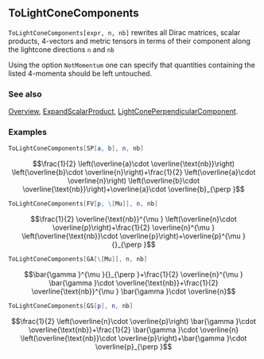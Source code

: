 ```mathematica
 
```

## ToLightConeComponents

`ToLightConeComponents[expr, n, nb]` rewrites all Dirac matrices, scalar products, 4-vectors and metric tensors in terms of their component along the lightcone directions `n` and `nb`

Using the option `NotMomentum` one can specify that quantities containing the listed 4-momenta should be left untouched.

### See also

[Overview](Extra/FeynCalc.md), [ExpandScalarProduct](ExpandScalarProduct.md), [LightConePerpendicularComponent](LightConePerpendicularComponent.md).

### Examples

```mathematica
ToLightConeComponents[SP[a, b], n, nb]
```

$$\frac{1}{2} \left(\overline{a}\cdot \overline{\text{nb}}\right) \left(\overline{b}\cdot \overline{n}\right)+\frac{1}{2} \left(\overline{a}\cdot \overline{n}\right) \left(\overline{b}\cdot \overline{\text{nb}}\right)+\overline{a}\cdot \overline{b}_{\perp }$$

```mathematica
ToLightConeComponents[FV[p, \[Mu]], n, nb]
```

$$\frac{1}{2} \overline{\text{nb}}^{\mu } \left(\overline{n}\cdot \overline{p}\right)+\frac{1}{2} \overline{n}^{\mu } \left(\overline{\text{nb}}\cdot \overline{p}\right)+\overline{p}^{\mu }{}_{\perp }$$

```mathematica
ToLightConeComponents[GA[\[Mu]], n, nb]
```

$$\bar{\gamma }^{\mu }{}_{\perp }+\frac{1}{2} \overline{n}^{\mu } \bar{\gamma }\cdot \overline{\text{nb}}+\frac{1}{2} \overline{\text{nb}}^{\mu } \bar{\gamma }\cdot \overline{n}$$

```mathematica
ToLightConeComponents[GS[p], n, nb]
```

$$\frac{1}{2} \left(\overline{n}\cdot \overline{p}\right) \bar{\gamma }\cdot \overline{\text{nb}}+\frac{1}{2} \bar{\gamma }\cdot \overline{n} \left(\overline{\text{nb}}\cdot \overline{p}\right)+\bar{\gamma }\cdot \overline{p}_{\perp }$$